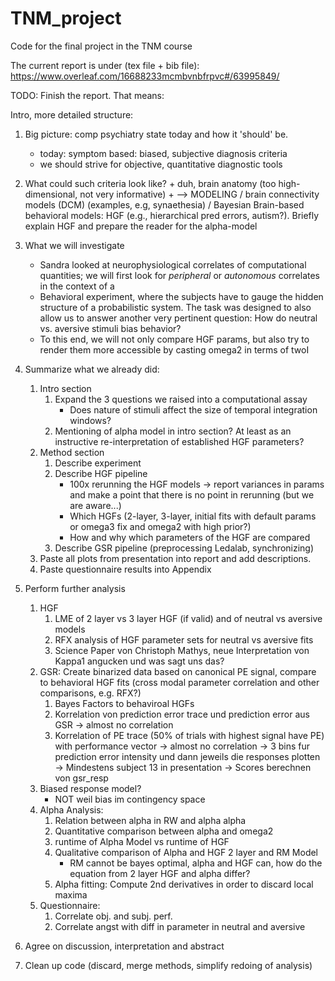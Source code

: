 # TNM_project
Code for the final project in the TNM course

The current report is under (tex file + bib file):
https://www.overleaf.com/16688233mcmbvnbfrpvc#/63995849/ 

TODO: Finish the report. That means:

Intro, more detailed structure:

1) Big picture: comp psychiatry state today and how it 'should' be. 
    - today: symptom based: biased, subjective diagnosis criteria
    - we should strive for objective, quantitative diagnostic tools
2) What could such criteria look like? 
        + duh, brain anatomy (too high-dimensional, not very informative)
        + --> MODELING
            / brain connectivity models (DCM) (examples, e.g, synaethesia)
            / Bayesian Brain-based behavioral models: HGF (e.g., hierarchical 
              pred errors, autism?). Briefly explain HGF and prepare the reader for the alpha-model        
3) What we will investigate
    - Sandra looked at neurophysiological correlates of computational quantities; we will first look for *peripheral* or *autonomous* correlates in the context of a
    - Behavioral experiment, where the subjects have to gauge the hidden structure of a probabilistic system. The task was designed to also allow us to answer another very pertinent question: How do neutral vs. aversive stimuli bias behavior?
    - To this end, we will not only compare HGF params, but also try to render them more accessible by casting omega2 in terms of twoI


1) Summarize what we already did:
    1) Intro section
        1) Expand the 3 questions we raised into a computational assay
            - Does nature of stimuli affect the size of temporal integration windows?
        2) Mentioning of alpha model in intro section? At least as an instructive re-interpretation of established HGF parameters?
    2) Method section
        1) Describe experiment
        2) Describe HGF pipeline 
            - 100x rerunning the HGF models -> report variances in params and make a point that there is no point in rerunning (but we are aware...)
            - Which HGFs (2-layer, 3-layer, initial fits with default params or omega3 fix and omega2 with high prior?)
            - How and why which parameters of the HGF are compared
        3) Describe GSR pipeline (preprocessing Ledalab, synchronizing)
    3) Paste all plots from presentation into report and add descriptions.
    4) Paste questionnaire results into Appendix 




2) Perform further analysis
    1) HGF 
        1) LME of 2 layer vs 3 layer HGF (if valid) and of neutral vs aversive models
        2) RFX analysis of HGF parameter sets for neutral vs aversive fits
        3) Science Paper von Christoph Mathys, neue Interpretation von Kappa1 angucken und was sagt uns das?  
    2) GSR: Create binarized data based on canonical PE signal, compare to behavioral HGF fits (cross modal parameter correlation and other comparisons, e.g. RFX?)
        1) Bayes Factors to behaviroal HGFs
        2) Korrelation von prediction error trace und prediction error aus GSR -> almost no correlation 
        3) Korrelation of PE trace (50% of trials with highest signal have PE) with performance vector -> almost no correlation
        -> 3 bins fur prediction error intensity und dann jeweils die responses plotten -> Mindestens subject 13 in presentation
        -> Scores berechnen von gsr_resp
    3) Biased response model?
        -   NOT weil bias im contingency space
    4) Alpha Analysis:
        1) Relation between alpha in RW and alpha alpha
        2) Quantitative comparison between alpha and omega2
        3) runtime of Alpha Model vs runtime of HGF
        4) Qualitative comparison of Alpha and HGF 2 layer and RM Model
            - RM cannot be bayes optimal, alpha and HGF can, how do the equation from 2 layer HGF and alpha differ?
        5) Alpha fitting: Compute 2nd derivatives in order to discard local maxima
    5) Questionnaire:
        1) Correlate obj. and subj. perf.
        2) Correlate angst with diff in parameter in neutral and aversive


3) Agree on discussion, interpretation and abstract

4) Clean up code (discard, merge methods, simplify redoing of analysis)
    
